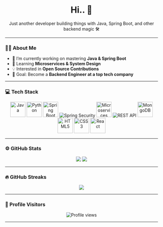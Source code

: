 <!-- Anonymous Dev Profile -->

<h1 align="center">Hi.. 👋</h1>
<p align="center">Just another developer building things with Java, Spring Boot, and other backend magic 🛠️</p>

---

### 👨‍💻 About Me
- 🔭 I’m currently working on mastering **Java & Spring Boot**  
- 🌱 Learning **Microservices & System Design**  
- 💡 Interested in **Open Source Contributions**  
- 🎯 Goal: Become a **Backend Engineer at a top tech company**  

---

### 💻 Tech Stack

<p align="center">
  <!-- Java -->
  <img src="https://cdn.jsdelivr.net/gh/devicons/devicon/icons/java/java-original.svg" alt="Java" width="50" height="50"/>
  <!-- Python -->
  <img src="https://cdn.jsdelivr.net/gh/devicons/devicon/icons/python/python-original.svg" alt="Python" width="50" height="50"/>
  <!-- Spring Boot -->
  <img src="https://cdn.jsdelivr.net/gh/devicons/devicon/icons/spring/spring-original.svg" alt="Spring Boot" width="50" height="50"/>
  <!-- Spring Security -->
  <img src="https://img.shields.io/badge/Spring%20Security-6DB33F?style=for-the-badge&logo=springsecurity&logoColor=white" alt="Spring Security"/>
  <!-- Microservices -->
  <img src="https://img.icons8.com/ios/50/services--v1.png" alt="Microservices" width="50" height="50"/>
   <!-- REST API -->
  <img src="https://img.shields.io/badge/REST%20API-02569B?style=for-the-badge&logo=fastapi&logoColor=white" alt="REST API"/>
  <!-- MongoDB -->
  <img src="https://cdn.jsdelivr.net/gh/devicons/devicon/icons/mongodb/mongodb-original.svg" alt="MongoDB" width="50" height="50"/>
  <!-- HTML -->
  <img src="https://cdn.jsdelivr.net/gh/devicons/devicon/icons/html5/html5-original.svg" alt="HTML5" width="50" height="50"/>
  <!-- CSS -->
  <img src="https://cdn.jsdelivr.net/gh/devicons/devicon/icons/css3/css3-original.svg" alt="CSS3" width="50" height="50"/>
  <!-- React -->
  <img src="https://cdn.jsdelivr.net/gh/devicons/devicon/icons/react/react-original.svg" alt="React" width="50" height="50"/>
</p>

---

### ⚙️ GitHub Stats

<p align="center">
  <img src="https://github-readme-stats.vercel.app/api?username=AmbarMishra973&show_icons=true&theme=github_dark" />
  <img src="https://github-readme-stats.vercel.app/api/top-langs/?username=AmbarMishra973&layout=compact&theme=github_dark" />
</p>

---

### 🔥 GitHub Streaks

<p align="center">
  <img src="https://streak-stats.demolab.com/?user=AmbarMishra973&theme=github-dark&hide_border=true" />
</p>

---



### 👀 Profile Visitors

<p align="center">
  <img src="https://komarev.com/ghpvc/?username=AmbarMishra973&label=Profile%20views&color=0e75b6&style=flat" alt="Profile views" />
</p>

---


